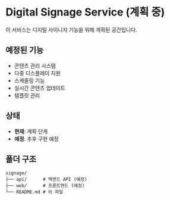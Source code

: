 # Digital Signage Service (계획 중)

이 서비스는 디지털 사이니지 기능을 위해 계획된 공간입니다.

## 예정된 기능
- 콘텐츠 관리 시스템
- 다중 디스플레이 지원
- 스케줄링 기능
- 실시간 콘텐츠 업데이트
- 템플릿 관리

## 상태
- **현재**: 계획 단계
- **예정**: 추후 구현 예정

## 폴더 구조
```
signage/
├── api/      # 백엔드 API (예정)
├── web/      # 프론트엔드 (예정)
└── README.md # 이 파일
```